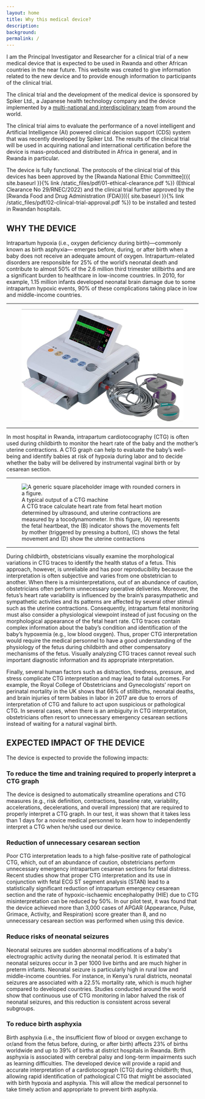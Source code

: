 ```yaml
---
layout: home
title: Why this medical device?
description: 
background: 
permalink: /
---
```


I am the Principal Investigator and Researcher for a clinical trial of a new medical device that is expected to be used in Rwanda and other African countries in the near future. This website was created to give information related to the new device and to provide enough information to participants of the clinical trial. 

The clinical trial and the development of the medical device is sponsored by Spiker Ltd., a Japanese health technology company and the device implemented by a [multi-national and interdisciplinary team](https://qiriro.com/ctg/team/) from around the world. 

The clinical trial aims to evaluate the performance of a novel intelligent and Artificial Intelligence (AI) powered clinical decision support (CDS) system that was recently developed by Spiker Ltd. The results of the clinical trial will be used in acquiring national and international certification before the device is mass-produced and distributed in Africa in general, and in Rwanda in particular.

The device is fully functional. The protocols of the clinical trial of this devices has been approved by the [Rwanda National Ethic Committee]({{ site.baseurl }}{% link /static_files/pdf/01-ethical-clearance.pdf %}) (Ethical Clearance No 29/RNEC/2022) and the clinical trial further approved by the [Rwanda Food and Drug Administration (FDA)]({{ site.baseurl }}{% link /static_files/pdf/02-clinical-trial-approval.pdf %}) to be installed and tested in Rwandan hospitals. 

## WHY THE DEVICE

Intrapartum hypoxia (i.e., oxygen deficiency during birth)—commonly known as birth asphyxia—
emerges before, during, or after birth when a baby does not receive an adequate amount of
oxygen. Intrapartum-related disorders are responsible for 25% of the world’s neonatal death and
contribute to almost 50% of the 2.6 million third trimester stillbirths and are a significant burden to healthcare in low-income countries. In 2010, for example, 1.15 million infants developed neonatal brain damage due to some intrapartum hypoxic events, 90% of these complications taking place in low and middle-income countries.
<hr>
<figure class="figure">
  <img src="static_files/images/ctg-machine-example.jpg" class="figure-img img-fluid rounded">
</figure>
<hr>
In most hospital in Rwanda, intrapartum cardiotocography (CTG) is often used during childbirth
to monitor the heart rate of the baby and the mother’s uterine contractions. A CTG graph can help to evaluate the baby’s well-being and identify babies at risk of hypoxia during labor and to decide whether the baby will be delivered by instrumental vaginal birth or by cesarean section.
<hr>
<figure class="figure">
  <img src="{{site.url}}{{ site.baseurl}}/static_files/images/ctg-output.jpeg" class="figure-img img-fluid rounded" alt="A generic square placeholder image with rounded corners in a figure.">
  <figcaption class="figure-caption">A typical output of a CTG machine <br> A CTG trace calculate heart rate from fetal heart motion determined by ultrasound, and uterine contractions are measured by a tocodynamometer. In this figure, (A) represents the fetal heartbeat,  the (B) indicator shows the movements felt by mother (triggered by pressing a button), (C) shows the fetal movement and (D) show the uterine contractions </figcaption>
</figure>
<hr>
During childbirth, obstetricians visually examine the morphological variations in CTG traces to identify the health status of a fetus. This approach, however, is unreliable and has poor reproducibility because the interpretation is often subjective and varies from one obstetrician to another. When there is a misinterpretations, out of an abundance of caution, obstetricians often perform unnecessary operative deliveries. Moreover, the fetus’s heart rate variability is influenced by the brain’s parasympathetic and sympathetic activities and its patterns are affected by several other stimuli such as the uterine contractions. Consequently, intrapartum fetal monitoring must also consider a physiological viewpoint instead of just focusing on the morphological appearance of the fetal heart rate. CTG traces contain complex information about the baby’s condition and identification of the baby’s hypoxemia (e.g., low blood oxygen). Thus, proper CTG interpretation would require the medical personnel to have a good understanding of the physiology of the fetus during childbirth and other compensatory mechanisms of the fetus. Visually analyzing CTG traces cannot reveal such important diagnostic information and its appropriate interpretation.

Finally, several human factors such as distraction, tiredness, pressure, and stress complicate CTG interpretation and may lead to fatal outcomes. For example, the Royal College of Obstetricians and Gynecologists’ report on perinatal mortality in the UK shows that 66% of stillbirths, neonatal deaths, and brain injuries of term babies in labor in 2017 are due to errors of interpretation of CTG and failure to act upon suspicious or pathological CTG. In several cases, when there is an ambiguity in CTG interpretation, obstetricians often resort to unnecessary emergency cesarean sections instead of waiting for a natural vaginal birth.

## EXPECTED IMPACT OF THE DEVICE
The device is expected to provide the following impacts:

### To reduce the time and training required to properly interpret a CTG graph

The device is designed to automatically streamline operations and CTG measures (e.g., risk definition, contractions, baseline rate, variability, accelerations, decelerations, and overall impression) that are required to properly interpret a CTG graph. In our test, it was shown that it takes less than 1 days for a novice medical personnel to learn how to independently interpret a CTG when he/she used our device. 

### Reduction of unnecessary cesarean section 

Poor CTG interpretation leads to a high false-positive rate of pathological CTG, which,  out of an abundance of caution, obstetricians perform unnecessary emergency intrapartum cesarean sections for fetal distress. Recent studies show that proper CTG interpretation and its use in conjunction with fetal ECG ST segment analysis (STAN) lead to a statistically significant reduction of intrapartum emergency cesarean section and the rate of hypoxic-ischaemic encephalopathy (HIE) due to CTG misinterpretation can be reduced by 50%. In our pilot test, it was found that the device achieved more than 3,000 cases of APGAR (Appearance, Pulse, Grimace, Activity, and Respiration) score greater than 8, and no unnecessary cesarean section was performed when using this device. 

### Reduce risks of neonatal seizures 

Neonatal seizures are sudden abnormal modifications of a baby's electrographic activity during the neonatal period. It is estimated that neonatal seizures occur in 3 per 1000 live births and are much higher in preterm infants. Neonatal seizure is particularly high in rural low and middle-income countries. For instance, in Kenya's rural districts, neonatal seizures are associated with a 22.5% mortality rate, which is much higher compared to developed countries. Studies conducted around the world show that continuous use of CTG monitoring in labor halved the risk of neonatal seizures, and this reduction is consistent across several subgroups.

### To reduce birth asphyxia 

Birth asphyxia (i.e., the insufficient flow of blood or oxygen exchange to or/and from the fetus before, during, or after birth) affects 23% of births worldwide and up to 39% of births at district hospitals in Rwanda. Birth asphyxia is associated with cerebral palsy and long-term impairments such as learning difficulties. The developed device will provide a rapid and accurate interpretation of a cardiotocograph (CTG) during childbirth; thus, allowing rapid identification of pathological  CTG that might be associated with birth hypoxia and asphyxia. This will allow the medical personnel to take timely action and appropriate to prevent birth asphyxia.
